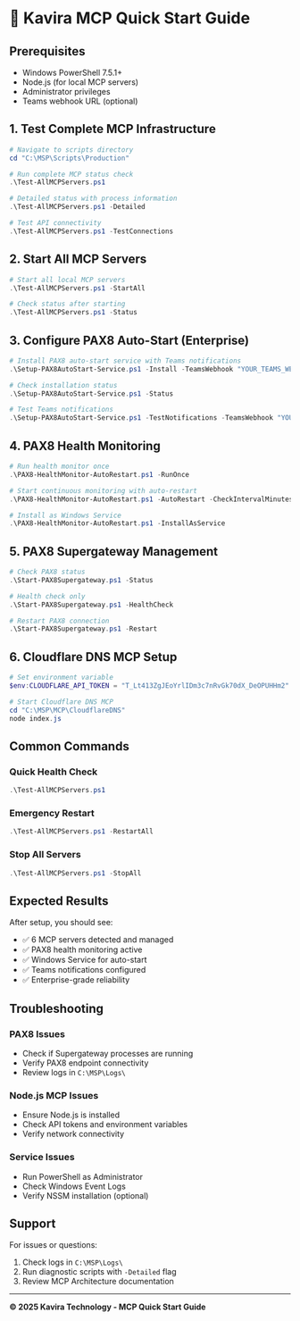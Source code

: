 # 🚀 Kavira MCP Quick Start Guide

## Prerequisites

- Windows PowerShell 7.5.1+
- Node.js (for local MCP servers)
- Administrator privileges
- Teams webhook URL (optional)

## 1. Test Complete MCP Infrastructure

```powershell
# Navigate to scripts directory
cd "C:\MSP\Scripts\Production"

# Run complete MCP status check
.\Test-AllMCPServers.ps1

# Detailed status with process information
.\Test-AllMCPServers.ps1 -Detailed

# Test API connectivity
.\Test-AllMCPServers.ps1 -TestConnections
```

## 2. Start All MCP Servers

```powershell
# Start all local MCP servers
.\Test-AllMCPServers.ps1 -StartAll

# Check status after starting
.\Test-AllMCPServers.ps1 -Status
```

## 3. Configure PAX8 Auto-Start (Enterprise)

```powershell
# Install PAX8 auto-start service with Teams notifications
.\Setup-PAX8AutoStart-Service.ps1 -Install -TeamsWebhook "YOUR_TEAMS_WEBHOOK_URL"

# Check installation status
.\Setup-PAX8AutoStart-Service.ps1 -Status

# Test Teams notifications
.\Setup-PAX8AutoStart-Service.ps1 -TestNotifications -TeamsWebhook "YOUR_WEBHOOK_URL"
```

## 4. PAX8 Health Monitoring

```powershell
# Run health monitor once
.\PAX8-HealthMonitor-AutoRestart.ps1 -RunOnce

# Start continuous monitoring with auto-restart
.\PAX8-HealthMonitor-AutoRestart.ps1 -AutoRestart -CheckIntervalMinutes 5

# Install as Windows Service
.\PAX8-HealthMonitor-AutoRestart.ps1 -InstallAsService
```

## 5. PAX8 Supergateway Management

```powershell
# Check PAX8 status
.\Start-PAX8Supergateway.ps1 -Status

# Health check only
.\Start-PAX8Supergateway.ps1 -HealthCheck

# Restart PAX8 connection
.\Start-PAX8Supergateway.ps1 -Restart
```

## 6. Cloudflare DNS MCP Setup

```powershell
# Set environment variable
$env:CLOUDFLARE_API_TOKEN = "T_Lt413ZgJEoYrlIDm3c7nRvGk70dX_DeOPUHHm2"

# Start Cloudflare DNS MCP
cd "C:\MSP\MCP\CloudflareDNS"
node index.js
```

## Common Commands

### Quick Health Check
```powershell
.\Test-AllMCPServers.ps1
```

### Emergency Restart
```powershell
.\Test-AllMCPServers.ps1 -RestartAll
```

### Stop All Servers
```powershell
.\Test-AllMCPServers.ps1 -StopAll
```

## Expected Results

After setup, you should see:
- ✅ 6 MCP servers detected and managed
- ✅ PAX8 health monitoring active
- ✅ Windows Service for auto-start
- ✅ Teams notifications configured
- ✅ Enterprise-grade reliability

## Troubleshooting

### PAX8 Issues
- Check if Supergateway processes are running
- Verify PAX8 endpoint connectivity
- Review logs in `C:\MSP\Logs\`

### Node.js MCP Issues
- Ensure Node.js is installed
- Check API tokens and environment variables
- Verify network connectivity

### Service Issues
- Run PowerShell as Administrator
- Check Windows Event Logs
- Verify NSSM installation (optional)

## Support

For issues or questions:
1. Check logs in `C:\MSP\Logs\`
2. Run diagnostic scripts with `-Detailed` flag
3. Review MCP Architecture documentation

---

**© 2025 Kavira Technology - MCP Quick Start Guide**